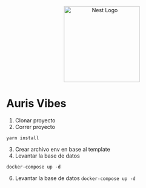 <p align="center">
  <a href="http://nestjs.com/" target="blank"><img src="https://nestjs.com/img/logo-small.svg" width="200" alt="Nest Logo" /></a>
</p>

# Auris Vibes
1. Clonar proyecto
2. Correr proyecto
```shell
yarn install
```
3. Crear archivo env en base al template
5. Levantar la base de datos
```shell
docker-compose up -d 
```
6. Levantar la base de datos
```docker-compose up -d```